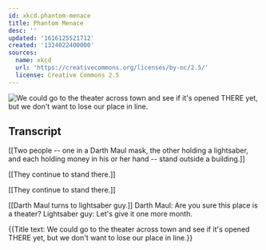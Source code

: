 ```yaml
---
id: xkcd.phantom-menace
title: Phantom Menace
desc: ''
updated: '1616125521712'
created: '1324022400000'
sources:
  name: xkcd
  url: 'https://creativecommons.org/licenses/by-nc/2.5/'
  license: Creative Commons 2.5
---
```

![We could go to the theater across town and see if it's opened THERE yet, but we don't want to lose our place in line.](https://imgs.xkcd.com/comics/phantom_menace.png)

## Transcript
[[Two people -- one in a Darth Maul mask, the other holding a lightsaber, and each holding money in his or her hand -- stand outside a building.]]

[[They continue to stand there.]]

[[They continue to stand there.]]

[[Darth Maul turns to lightsaber guy.]]
Darth Maul: Are you 
sure
 this place is a theater?
Lightsaber guy: Let's give it one more month.

{{Title text: We could go to the theater across town and see if it's opened THERE yet, but we don't want to lose our place in line.}}
